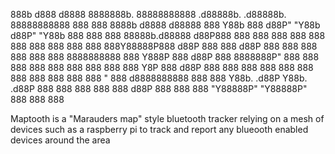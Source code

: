 888b     d888        d8888 8888888b. 88888888888 .d88888b.   .d88888b. 88888888888 888    888 
8888b   d8888       d88888 888   Y88b    888    d88P" "Y88b d88P" "Y88b    888     888    888 
88888b.d88888      d88P888 888    888    888    888     888 888     888    888     888    888 
888Y88888P888     d88P 888 888   d88P    888    888     888 888     888    888     8888888888 
888 Y888P 888    d88P  888 8888888P"     888    888     888 888     888    888     888    888 
888  Y8P  888   d88P   888 888           888    888     888 888     888    888     888    888 
888   "   888  d8888888888 888           888    Y88b. .d88P Y88b. .d88P    888     888    888 
888       888 d88P     888 888           888     "Y88888P"   "Y88888P"     888     888    888

Maptooth is a "Marauders map" style bluetooth tracker relying on a mesh of devices such as a raspberry pi to track and report any blueooth enabled devices around the area
